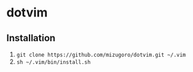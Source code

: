 # dotvim

## Installation

1. `git clone https://github.com/mizugoro/dotvim.git ~/.vim`
2. `sh ~/.vim/bin/install.sh`
